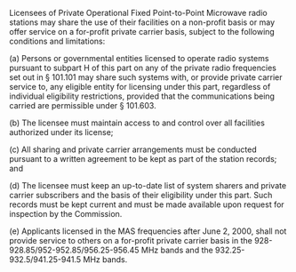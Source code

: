 Licensees of Private Operational Fixed Point-to-Point Microwave radio stations may share the use of their facilities on a non-profit basis or may offer service on a for-profit private carrier basis, subject to the following conditions and limitations:

(a) Persons or governmental entities licensed to operate radio systems pursuant to subpart H of this part on any of the private radio frequencies set out in § 101.101 may share such systems with, or provide private carrier service to, any eligible entity for licensing under this part, regardless of individual eligibility restrictions, provided that the communications being carried are permissible under § 101.603.

(b) The licensee must maintain access to and control over all facilities authorized under its license;

(c) All sharing and private carrier arrangements must be conducted pursuant to a written agreement to be kept as part of the station records; and

(d) The licensee must keep an up-to-date list of system sharers and private carrier subscribers and the basis of their eligibility under this part. Such records must be kept current and must be made available upon request for inspection by the Commission.

(e) Applicants licensed in the MAS frequencies after June 2, 2000, shall not provide service to others on a for-profit private carrier basis in the 928-928.85/952-952.85/956.25-956.45 MHz bands and the 932.25-932.5/941.25-941.5 MHz bands.

